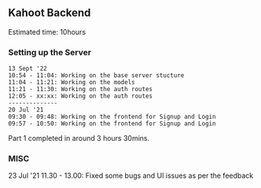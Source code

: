 ## Kahoot Backend
Estimated time: 10hours
### Setting up the Server
    13 Sept '22
    10:54 - 11:04: Working on the base server stucture
    11:04 - 11:21: Working on the models
    11:21 - 11:30: Working on the auth routes
    12:05 - xx:xx: Working on the auth routes
    --------------
    20 Jul '21
    09:30 - 09:48: Working on the frontend for Signup and Login 
    09:57 - 10:50: Working on the frontend for Signup and Login

Part 1 completed in around 3 hours 30mins.

### MISC
23 Jul '21
11.30 - 13.00: Fixed some bugs and UI issues as per the feedback